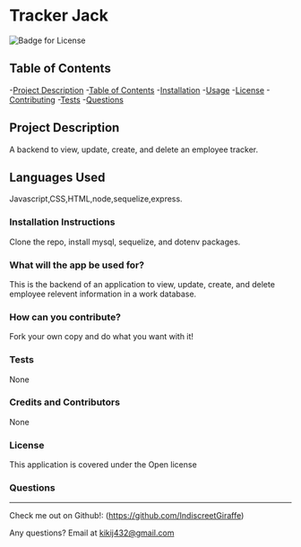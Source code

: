 # Tracker Jack

  ![Badge for License](https://img.shields.io/badge/license-Open-informational)
  
  ## Table of Contents
  -[Project Description](#projectDescription)
  -[Table of Contents](#tableofContents)
  -[Installation](#installation)
  -[Usage](#usage)
  -[License](#license)
  -[Contributing](#contributing)
  -[Tests](#tests)
  -[Questions](#questions)


  ## Project Description 
  A backend to view, update, create, and delete an employee tracker.
 
  ## Languages Used 
  Javascript,CSS,HTML,node,sequelize,express.

  ### Installation Instructions
  Clone the repo, install mysql, sequelize, and dotenv packages.

  ### What will the app be used for? 
  This is the backend of an application to view, update, create, and delete employee relevent information in a work database.

  ### How can you contribute?
  Fork your own copy and do what you want with it!

  ### Tests 
  None

  ### Credits and Contributors 
  None

  ### License
  This application is covered under the Open license
  

  ### Questions
  -------------------------------------------------------------------------------------------------------
  
  Check me out on Github!: (https://github.com/IndiscreetGiraffe) 
  
  Any questions? Email at kikij432@gmail.com
